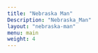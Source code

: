```yaml
---
title: "Nebraska Man"
Description: "Nebraska_Man"
layout: "nebraska-man"
menu: main
weight: 4
---
```

